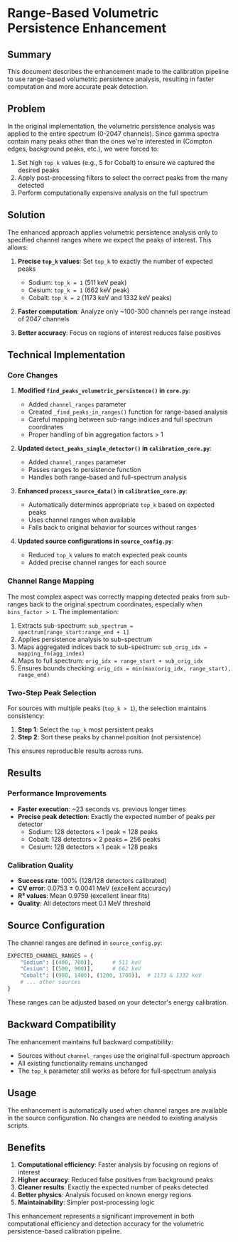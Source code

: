 # Range-Based Volumetric Persistence Enhancement

## Summary

This document describes the enhancement made to the calibration pipeline to use range-based volumetric persistence analysis, resulting in faster computation and more accurate peak detection.

## Problem

In the original implementation, the volumetric persistence analysis was applied to the entire spectrum (0-2047 channels). Since gamma spectra contain many peaks other than the ones we're interested in (Compton edges, background peaks, etc.), we were forced to:

1. Set high `top_k` values (e.g., 5 for Cobalt) to ensure we captured the desired peaks
2. Apply post-processing filters to select the correct peaks from the many detected
3. Perform computationally expensive analysis on the full spectrum

## Solution

The enhanced approach applies volumetric persistence analysis only to specified channel ranges where we expect the peaks of interest. This allows:

1. **Precise `top_k` values**: Set `top_k` to exactly the number of expected peaks
   - Sodium: `top_k = 1` (511 keV peak)
   - Cesium: `top_k = 1` (662 keV peak) 
   - Cobalt: `top_k = 2` (1173 keV and 1332 keV peaks)

2. **Faster computation**: Analyze only ~100-300 channels per range instead of 2047 channels

3. **Better accuracy**: Focus on regions of interest reduces false positives

## Technical Implementation

### Core Changes

1. **Modified `find_peaks_volumetric_persistence()` in `core.py`**:
   - Added `channel_ranges` parameter
   - Created `_find_peaks_in_ranges()` function for range-based analysis
   - Careful mapping between sub-range indices and full spectrum coordinates
   - Proper handling of bin aggregation factors > 1

2. **Updated `detect_peaks_single_detector()` in `calibration_core.py`**:
   - Added `channel_ranges` parameter
   - Passes ranges to persistence function
   - Handles both range-based and full-spectrum analysis

3. **Enhanced `process_source_data()` in `calibration_core.py`**:
   - Automatically determines appropriate `top_k` based on expected peaks
   - Uses channel ranges when available
   - Falls back to original behavior for sources without ranges

4. **Updated source configurations in `source_config.py`**:
   - Reduced `top_k` values to match expected peak counts
   - Added precise channel ranges for each source

### Channel Range Mapping

The most complex aspect was correctly mapping detected peaks from sub-ranges back to the original spectrum coordinates, especially when `bins_factor > 1`. The implementation:

1. Extracts sub-spectrum: `sub_spectrum = spectrum[range_start:range_end + 1]`
2. Applies persistence analysis to sub-spectrum
3. Maps aggregated indices back to sub-spectrum: `sub_orig_idx = mapping_fn(agg_index)`
4. Maps to full spectrum: `orig_idx = range_start + sub_orig_idx`
5. Ensures bounds checking: `orig_idx = min(max(orig_idx, range_start), range_end)`

### Two-Step Peak Selection

For sources with multiple peaks (`top_k > 1`), the selection maintains consistency:

1. **Step 1**: Select the `top_k` most persistent peaks
2. **Step 2**: Sort these peaks by channel position (not persistence)

This ensures reproducible results across runs.

## Results

### Performance Improvements

- **Faster execution**: ~23 seconds vs. previous longer times
- **Precise peak detection**: Exactly the expected number of peaks per detector
  - Sodium: 128 detectors × 1 peak = 128 peaks
  - Cobalt: 128 detectors × 2 peaks = 256 peaks
  - Cesium: 128 detectors × 1 peak = 128 peaks

### Calibration Quality

- **Success rate**: 100% (128/128 detectors calibrated)
- **CV error**: 0.0753 ± 0.0041 MeV (excellent accuracy)
- **R² values**: Mean 0.9759 (excellent linear fits)
- **Quality**: All detectors meet 0.1 MeV threshold

## Source Configuration

The channel ranges are defined in `source_config.py`:

```python
EXPECTED_CHANNEL_RANGES = {
    "Sodium": [(400, 700)],      # 511 keV
    "Cesium": [(500, 900)],      # 662 keV
    "Cobalt": [(900, 1400), (1200, 1700)],  # 1173 & 1332 keV
    # ... other sources
}
```

These ranges can be adjusted based on your detector's energy calibration.

## Backward Compatibility

The enhancement maintains full backward compatibility:
- Sources without `channel_ranges` use the original full-spectrum approach
- All existing functionality remains unchanged
- The `top_k` parameter still works as before for full-spectrum analysis

## Usage

The enhancement is automatically used when channel ranges are available in the source configuration. No changes are needed to existing analysis scripts.

## Benefits

1. **Computational efficiency**: Faster analysis by focusing on regions of interest
2. **Higher accuracy**: Reduced false positives from background peaks
3. **Cleaner results**: Exactly the expected number of peaks detected
4. **Better physics**: Analysis focused on known energy regions
5. **Maintainability**: Simpler post-processing logic

This enhancement represents a significant improvement in both computational efficiency and detection accuracy for the volumetric persistence-based calibration pipeline.
